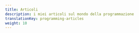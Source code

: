 ```yaml
---
title: Articoli
description: i miei articoli sul mondo della programmazione
translationKey: programming-articles
weight: 10
---
```

